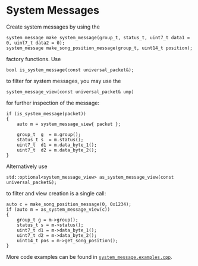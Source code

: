 # System Messages

Create system messages by using the

    system_message make_system_message(group_t, status_t, uint7_t data1 = 0, uint7_t data2 = 0);
    system_message make_song_position_message(group_t, uint14_t position);

factory functions. Use

    bool is_system_message(const universal_packet&);

to filter for system messages, you may use the

    system_message_view(const universal_packet& ump)

for further inspection of the message:

    if (is_system_message(packet))
    {
        auto m = system_message_view{ packet };

        group_t  g  = m.group();
        status_t s  = m.status();
        uint7_t  d1 = m.data_byte_1();
        uint7_t  d2 = m.data_byte_2();
    }

Alternatively use

    std::optional<system_message_view> as_system_message_view(const universal_packet&);

to filter and view creation is a single call:

    auto c = make_song_position_message(0, 0x1234);
    if (auto m = as_system_message_view(c))
    {
        group_t g = m->group();
        status_t s = m->status();
        uint7_t d1 = m->data_byte_1();
        uint7_t d2 = m->data_byte_2();
        uint14_t pos = m->get_song_position();
    }

More code examples can be found in [`system_message.examples.cpp`](system_message.examples.cpp).
